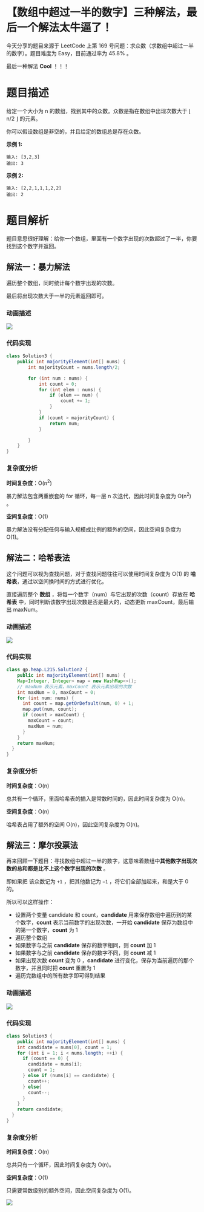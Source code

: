 # 【数组中超过一半的数字】三种解法，最后一个解法太牛逼了！

今天分享的题目来源于 LeetCode 上第 169 号问题：求众数（求数组中超过一半的数字）。题目难度为 Easy，目前通过率为 45.8% 。

最后一种解法 **Cool** ！！！

# 题目描述

给定一个大小为 n 的数组，找到其中的众数。众数是指在数组中出现次数大于 ⌊ n/2 ⌋ 的元素。

你可以假设数组是非空的，并且给定的数组总是存在众数。

**示例 1:**

```
输入: [3,2,3]
输出: 3
```

**示例 2:**

```
输入: [2,2,1,1,1,2,2]
输出: 2
```

# 题目解析

题目意思很好理解：给你一个数组，里面有一个数字出现的次数超过了一半，你要找到这个数字并返回。

## 解法一：暴力解法

遍历整个数组，同时统计每个数字出现的次数。

最后将出现次数大于一半的元素返回即可。

### 动画描述

![](../Animation/Animation.gif)

### **代码实现**

```java
class Solution3 {
    public int majorityElement(int[] nums) {
        int majorityCount = nums.length/2;

        for (int num : nums) {
            int count = 0;
            for (int elem : nums) {
                if (elem == num) {
                    count += 1;
                }
            }
            if (count > majorityCount) {
                return num;
            }

        }  
    }
}
```

### 复杂度分析

**时间复杂度**：O(n<sup>2</sup>)

暴力解法包含两重嵌套的 for 循环，每一层 n 次迭代，因此时间复杂度为 O(n<sup>2</sup>) 。

**空间复杂度**：O(1)

暴力解法没有分配任何与输入规模成比例的额外的空间，因此空间复杂度为 O(1)。

## 解法二：哈希表法

这个问题可以视为查找问题，对于查找问题往往可以使用时间复杂度为 O(1) 的 **哈希表**，通过以空间换时间的方式进行优化。

直接遍历整个 **数组** ，将每一个数字（num）与它出现的次数（count）存放在 **哈希表** 中，同时判断该数字出现次数是否是最大的，动态更新 maxCount，最后输出 maxNum。

### 动画描述

![](../Animation/Animation2.gif)

### 代码实现

```java
class gp.heap.L215.Solution2 {
    public int majorityElement(int[] nums) {
    Map<Integer, Integer> map = new HashMap<>();
    // maxNum 表示元素，maxCount 表示元素出现的次数
    int maxNum = 0, maxCount = 0;
    for (int num: nums) {
      int count = map.getOrDefault(num, 0) + 1;
      map.put(num, count);
      if (count > maxCount) {
        maxCount = count;
        maxNum = num;
      }
    }
    return maxNum;
  }
}
```

### 复杂度分析

**时间复杂度**：O(n)

总共有一个循环，里面哈希表的插入是常数时间的，因此时间复杂度为 O(n)。

**空间复杂度**：O(n)

哈希表占用了额外的空间 O(n)，因此空间复杂度为 O(n)。

## 解法三：摩尔投票法

再来回顾一下题目：寻找数组中超过一半的数字，这意味着数组中**其他数字出现次数的总和都是比不上这个数字出现的次数** 。

即如果把 该众数记为 `+1` ，把其他数记为 `−1` ，将它们全部加起来，和是大于 0 的。

所以可以这样操作：

* 设置两个变量  candidate 和 count，**candidate** 用来保存数组中遍历到的某个数字，**count** 表示当前数字的出现次数，一开始 **candidate** 保存为数组中的第一个数字，**count** 为 1
* 遍历整个数组
* 如果数字与之前 **candidate** 保存的数字相同，则 **count** 加 1
* 如果数字与之前 **candidate** 保存的数字不同，则 **count** 减 1
* 如果出现次数 **count** 变为 0 ，**candidate** 进行变化，保存为当前遍历的那个数字，并且同时把 **count** 重置为 1
* 遍历完数组中的所有数字即可得到结果

### 动画描述

![](../Animation/Animation3.gif)

### 代码实现

```java
class Solution3 {
    public int majorityElement(int[] nums) {
    int candidate = nums[0], count = 1;
    for (int i = 1; i < nums.length; ++i) {
      if (count == 0) {
        candidate = nums[i];
        count = 1;
      } else if (nums[i] == candidate) {
        count++;
      } else{
        count--;
      }
    }
    return candidate;
  }
}
```

### 复杂度分析

**时间复杂度**：O(n)

总共只有一个循环，因此时间复杂度为 O(n)。

**空间复杂度**：O(1)

只需要常数级别的额外空间，因此空间复杂度为 O(1)。



![](../../Pictures/qrcode.jpg)